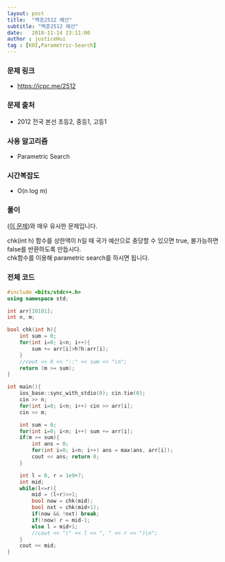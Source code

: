 ```yaml
---
layout: post
title:  "백준2512 예산"
subtitle: "백준2512 예산"
date:   2018-11-14 23:11:00
author : justiceHui
tag : [KOI,Parametric-Search]
---
```


### 문제 링크
* https://icpc.me/2512

### 문제 출처
* 2012 전국 본선 초등2, 중등1, 고등1

### 사용 알고리즘
* Parametric Search

### 시간복잡도
* O(n log m)

### 풀이
(<a href = "https://justicehui.github.io/2018/10/20/BOJ2805.html">이 문제</a>)와 매우 유사한 문제입니다.

chk(int h) 함수를 상한액이 h일 때 국가 예산으로 충당할 수 있으면 true, 불가능하면 false를 반환하도록 만듭시다.<br>
chk함수를 이용해 parametric search를 하시면 됩니다.

### 전체 코드
```cpp
#include <bits/stdc++.h>
using namespace std;

int arr[10101];
int n, m;

bool chk(int h){
    int sum = 0;
    for(int i=0; i<n; i++){
        sum += arr[i]>h?h:arr[i];
    }
    //cout << h << "::" << sum << "\n";
    return (m >= sum);
}

int main(){
    ios_base::sync_with_stdio(0); cin.tie(0);
    cin >> n;
    for(int i=0; i<n; i++) cin >> arr[i];
    cin >> m;

    int sum = 0;
    for(int i=0; i<n; i++) sum += arr[i];
    if(m >= sum){
        int ans = 0;
        for(int i=0; i<n; i++) ans = max(ans, arr[i]);
        cout << ans; return 0;
    }

    int l = 0, r = 1e9+7;
    int mid;
    while(l<=r){
        mid = (l+r)>>1;
        bool now = chk(mid);
        bool nxt = chk(mid+1);
        if(now && !nxt) break;
        if(!now) r = mid-1;
        else l = mid+1;
        //cout << "(" << l << ", " << r << ")\n";
    }
    cout << mid;
}
```

